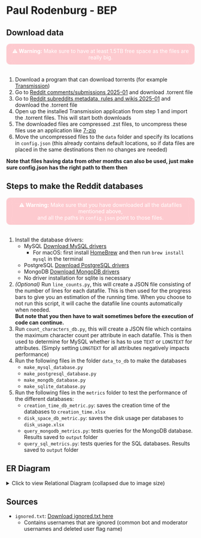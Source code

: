 # Paul Rodenburg - BEP

## Download data

<div style="
  border: 1px solid rgba(255, 255, 255, 0.3);
  background: rgba(255, 0, 25, 0.2);
  backdrop-filter: blur(10px);
  -webkit-backdrop-filter: blur(10px);
  text-align: center;
  padding: 10px;
  border-radius: 10px;
  color: white;
">
  <strong>⚠️ Warning:</strong> Make sure to have at least 1.5TB free space as the files are really big.
</div>
<br>

1. Download a program that can download torrents (for example [Transmission](https://transmissionbt.com/))
2. Go to [Reddit comments/submissions 2025-01](https://academictorrents.com/details/4fd14d4c3d792e0b1c5cf6b1d9516c48ba6c4a24) and download .torrent file
3. Go to [Reddit subreddits metadata, rules and wikis 2025-01](https://academictorrents.com/details/5d0bf258a025a5b802572ddc29cde89bf093185c) and download the .torrent file
4. Open up the installed Transmission application from step 1 and import the .torrent files. This will start both downloads
5. The downloaded files are compressed .zst files, to uncompress these files use an application like [7-zip](https://www.7-zip.org/)
6. Move the uncompressed files to the `data` folder and specify its locations in `config.json` (this already contains default locations, so if data files are placed in the same destinations then no changes are needed)

**Note that files having data from other months can also be used, just make sure config.json has the right path to them then**

## Steps to make the Reddit databases

<div style="
  border: 1px solid rgba(255, 255, 255, 0.3);
  background: rgba(255, 0, 25, 0.2);
  backdrop-filter: blur(10px);
  -webkit-backdrop-filter: blur(10px);
  text-align: center;
  padding: 10px;
  border-radius: 10px;
  color: white;
">
  <strong>⚠️ Warning:</strong> Make sure that you have downloaded all the datafiles mentioned above,
  <br> and all the paths in <code>config.json</code> point to those files.
</div>
<br>

1. Install the database drivers:
   - MySQL [Download MySQL drivers](https://dev.mysql.com/downloads/installer/)
     - For macOS: first install [HomeBrew](https://brew.sh/) and then run `brew install mysql` in the terminal
   - PostgreSQL [Download PostgreSQL drivers](https://www.postgresql.org/download/)
   - MongoDB [Download MongoDB drivers](https://www.mongodb.com/docs/manual/administration/install-community/)
   - No driver installation for sqlite is necessary
2. <i>(Optional)</i> Run `line_counts.py`, this will create a JSON file consisting of the number of lines for each datafile. This is then used for the progress bars to give you an estimation of the running time. When you choose to not run this script, it will cache the datafile line counts automatically when needed. <br><strong>But note that you then have to wait sometimes before the execution of code can continue.</strong>
3. Run `count_characters_db.py`, this will create a JSON file which contains the maximum character count per attribute in each datafile. This is then used to determine for MySQL whether is has to use `TEXT` or `LONGTEXT` for attributes. (Simply setting `LONGTEXT` for all attributes negatively impacts performance)
4. Run the following files in the folder `data_to_db` to make the databases
   - `make_mysql_database.py`
   - `make_postgresql_database.py`
   - `make_mongdb_database.py`
   - `make_sqlite_database.py`
5. Run the following files in the `metrics` folder to test the performance of the different databases:
   - `creation_time_db_metric.py`: saves the creation time of the databases to `creation_time.xlsx`
   - `disk_space_db_metric.py`: saves the disk usage per databases to `disk_usage.xlsx`
   - `query_mongodb_metrics.py`: tests queries for the MongoDB database. Results saved to `output` folder
   - `query_sql_metrics.py`: tests queries for the SQL databases. Results saved to `output` folder

## ER Diagram

<details>
  <summary>Click to view Relational Diagram (collapsed due to image size)</summary>

![Relational Diagram](images/Relational%20diagram.svg)

</details>

## Sources

- `ignored.txt`: [Download ignored.txt here](https://github.com/Watchful1/PushshiftDumps/blob/master/scripts/ignored.txt)
  - Contains usernames that are ignored (common bot and moderator usernames and deleted user flag name)
